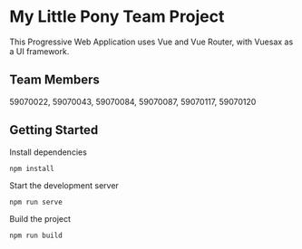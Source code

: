 # My Little Pony Team Project

This Progressive Web Application uses Vue and Vue Router, with Vuesax as a UI framework.

## Team Members
59070022,
59070043,
59070084,
59070087,
59070117,
59070120

## Getting Started

Install dependencies
```
npm install
```

Start the development server
```
npm run serve
```

Build the project
```
npm run build
```
